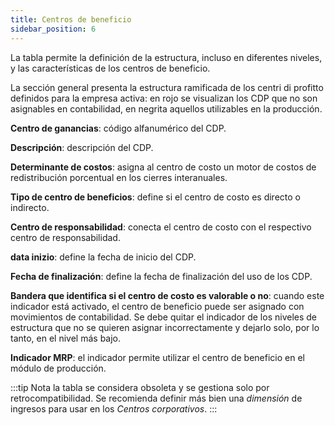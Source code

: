 ```yaml
---
title: Centros de beneficio
sidebar_position: 6
---
```


La tabla permite la definición de la estructura, incluso en diferentes niveles, y las características de los centros de beneficio.

La sección general presenta la estructura ramificada de los centri di profitto definidos para la empresa activa: en rojo se visualizan los CDP que no son asignables en contabilidad, en negrita aquellos utilizables en la producción.

**Centro de ganancias**: código alfanumérico del CDP.

**Descripción**: descripción del CDP.

**Determinante de costos**: asigna al centro de costo un motor de costos de redistribución porcentual en los cierres interanuales.

**Tipo de centro de beneficios**: define si el centro de costo es directo o indirecto.

**Centro de responsabilidad**: conecta el centro de costo con el respectivo centro de responsabilidad.

**data inizio**: define la fecha de inicio del CDP.

**Fecha de finalización**: define la fecha de finalización del uso de los CDP.

**Bandera que identifica si el centro de costo es valorable o no**: cuando este indicador está activado, el centro de beneficio puede ser asignado con movimientos de contabilidad. Se debe quitar el indicador de los niveles de estructura que no se quieren asignar incorrectamente y dejarlo solo, por lo tanto, en el nivel más bajo.

**Indicador MRP**: el indicador permite utilizar el centro de beneficio en el módulo de producción.

:::tip Nota 
la tabla se considera obsoleta y se gestiona solo por retrocompatibilidad. 
Se recomienda definir más bien una *dimensión* de ingresos para usar en los *Centros corporativos*. 
:::